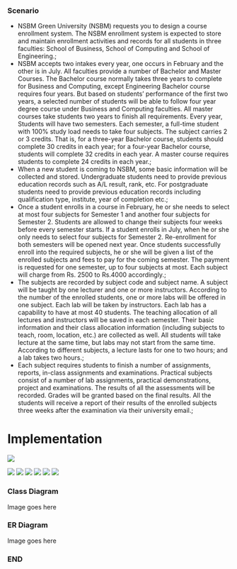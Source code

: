 ### Scenario

- NSBM Green University (NSBM) requests you to design a course enrollment system. The NSBM enrollment system is expected to store and maintain enrollment activities and records for all students in three faculties: School of Business, School of Computing and School of Engineering.;
- NSBM accepts two intakes every year, one occurs in February and the other is in July. All faculties provide a number of Bachelor and Master Courses. The Bachelor course normally takes three years to complete for Business and Computing, except Engineering Bachelor course requires four years. But based on students’ performance of the first two years, a selected number of students will be able to follow four year degree course under Business and Computing faculties. All master courses take students two years to finish all requirements. Every year, Students will have two semesters. Each semester, a full-time student with 100% study load needs to take four subjects. The subject carries 2 or 3 credits. That is, for a three-year Bachelor course, students should complete 30 credits in each year; for a four-year Bachelor course, students will complete 32 credits in each year. A master course requires students to complete 24 credits in each year.;
- When a new student is coming to NSBM, some basic information will be collected and stored. Undergraduate students need to provide previous education records such as A/L result, rank, etc. For postgraduate students need to provide previous education records including qualification type, institute, year of completion etc.;
- Once a student enrolls in a course in February, he or she needs to select at most four subjects for Semester 1 and another four subjects for Semester 2. Students are allowed to change their subjects four weeks before every semester starts. If a student enrolls in July, when he or she only needs to select four subjects for Semester 2. Re-enrollment for both semesters will be opened next year. Once students successfully enroll into the required subjects, he or she will be given a list of the enrolled subjects and fees to pay for the coming semester. The payment is requested for one semester, up to four subjects at most. Each subject will charge from Rs. 2500 to Rs.4000 accordingly.;
- The subjects are recorded by subject code and subject name. A subject will be taught by one lecturer and one or more instructors. According to the number of the enrolled students, one or more labs will be offered in one subject. Each lab will be taken by instructors. Each lab has a capability to have at most 40 students. The teaching allocation of all lectures and instructors will be saved in each semester. Their basic information and their class allocation information (including subjects to teach, room, location, etc.) are collected as well. All students will take lecture at the same time, but labs may not start from the same time. According to different subjects, a lecture lasts for one to two hours; and a lab takes two hours.;
- Each subject requires students to finish a number of assignments, reports, in-class assignments and examinations. Practical subjects consist of a number of lab assignments, practical demonstrations, project and examinations. The results of all the assessments will be recorded. Grades will be granted based on the final results. All the students will receive a report of their results of the enrolled subjects three weeks after the examination via their university email.;


# Implementation

![](https://image.ibb.co/iHR5Lo/nsbm_team_logo.png)

![](https://img.shields.io/github/stars/pandao/editor.md.svg) ![](https://img.shields.io/github/forks/pandao/editor.md.svg) ![](https://img.shields.io/github/tag/pandao/editor.md.svg) ![](https://img.shields.io/github/release/pandao/editor.md.svg) ![](https://img.shields.io/github/issues/pandao/editor.md.svg) ![](https://img.shields.io/bower/v/editor.md.svg)



### Class Diagram

Image goes here

### ER Diagram

Image goes here

### END